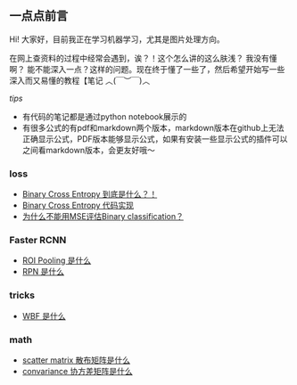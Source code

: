 ## 一点点前言

Hi! 大家好，目前我正在学习机器学习，尤其是图片处理方向。

在网上查资料的过程中经常会遇到，诶？！这个怎么讲的这么肤浅？ 我没有懂啊？ 能不能深入一点？这样的问题。现在终于懂了一些了，然后希望开始写一些深入而又易懂的教程【笔记 ︿(￣︶￣)︿

*tips*
* 有代码的笔记都是通过python notebook展示的
* 有很多公式的有pdf和markdown两个版本，markdown版本在github上无法正确显示公式，PDF版本能够显示公式，如果有安装一些显示公式的插件可以之间看markdown版本，会更友好哦～

### loss
* [Binary Cross Entropy 到底是什么？！](https://github.com/pluszeroplus/Deep-Learning/blob/master/loss/Binary%20Cross%20Entropy.pdf)
* [Binary Cross Entropy 代码实现](https://github.com/pluszeroplus/Deep-Learning/blob/master/loss/Binary_Cross_Entropy_pytorch.ipynb)
* [为什么不能用MSE评估Binary classification？](https://github.com/pluszeroplus/Deep-Learning/blob/master/loss/why%20not%20MSE.pdf)

### Faster RCNN
* [ROI Pooling 是什么](https://github.com/pluszeroplus/Deep-Learning/blob/master/Faster%20RCNN/ROI%20pooling.pdf)
* [RPN 是什么](https://github.com/pluszeroplus/Deep-Learning/blob/master/Faster%20RCNN/RPN.pdf)

### tricks
* [WBF 是什么](https://github.com/pluszeroplus/Deep-Learning/blob/master/tricks/WBF.ipynb)

### math
* [scatter matrix 散布矩阵是什么](https://github.com/pluszeroplus/Deep-Learning/blob/master/math/Scatter_matirx.ipynb)
* [convariance 协方差矩阵是什么](https://github.com/pluszeroplus/Deep-Learning/blob/master/math/Covariance%20Matrix.pdf)
